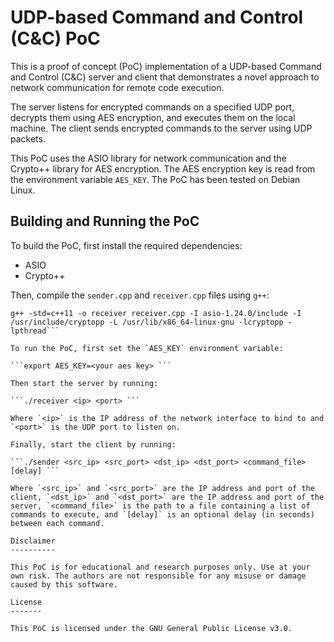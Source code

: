 UDP-based Command and Control (C&C) PoC
=======================================

This is a proof of concept (PoC) implementation of a UDP-based Command and Control (C&C) server and client that demonstrates a novel approach to network communication for remote code execution.

The server listens for encrypted commands on a specified UDP port, decrypts them using AES encryption, and executes them on the local machine. The client sends encrypted commands to the server using UDP packets.

This PoC uses the ASIO library for network communication and the Crypto++ library for AES encryption. The AES encryption key is read from the environment variable `AES_KEY`. The PoC has been tested on Debian Linux.

Building and Running the PoC
----------------------------

To build the PoC, first install the required dependencies:

-   ASIO
-   Crypto++

Then, compile the `sender.cpp` and `receiver.cpp` files using `g++`:

```g++ -std=c++11 -o sender sender.cpp -I asio-1.24.0/include -I /usr/include/cryptopp -L /usr/lib/x86_64-linux-gnu -lcryptopp -lpthread
g++ -std=c++11 -o receiver receiver.cpp -I asio-1.24.0/include -I /usr/include/cryptopp -L /usr/lib/x86_64-linux-gnu -lcryptopp -lpthread```

To run the PoC, first set the `AES_KEY` environment variable:

```export AES_KEY=<your aes key> ```

Then start the server by running:

```./receiver <ip> <port> ```

Where `<ip>` is the IP address of the network interface to bind to and `<port>` is the UDP port to listen on.

Finally, start the client by running:

```./sender <src_ip> <src_port> <dst_ip> <dst_port> <command_file> [delay] ```

Where `<src_ip>` and `<src_port>` are the IP address and port of the client, `<dst_ip>` and `<dst_port>` are the IP address and port of the server, `<command_file>` is the path to a file containing a list of commands to execute, and `[delay]` is an optional delay (in seconds) between each command.

Disclaimer
----------

This PoC is for educational and research purposes only. Use at your own risk. The authors are not responsible for any misuse or damage caused by this software.

License
-------

This PoC is licensed under the GNU General Public License v3.0.